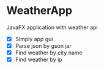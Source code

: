 # WeatherApp
JavaFX application with weather api

- [x] Simply app gui
- [x] Parse json by gson jar
- [x] Find weather by city name
- [x] Find weather by ip
